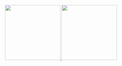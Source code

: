 <div align="center">
  <a href="https://github.com/xlira">
  <img height="180em" src="https://github-readme-stats.vercel.app/api?username=xlira&show_icons=true&theme=dark&include_all_commits=true&count_private=true"/>
  <img height="180em" src="https://github-readme-stats.vercel.app/api/top-langs/?username=xlira&layout=compact&langs_count=7&theme=dark"/>
</div>
